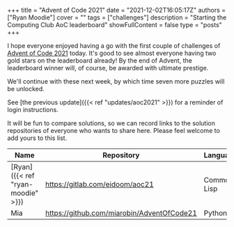 +++
title = "Advent of Code 2021"
date = "2021-12-02T16:05:17Z"
authors = ["Ryan Moodie"]
cover = ""
tags = ["challenges"]
description = "Starting the Computing Club AoC leaderboard"
showFullContent = false
type = "posts"
+++

I hope everyone enjoyed having a go with the first couple of challenges of [Advent of Code 2021](https://adventofcode.com/2021) today.
It's good to see almost everyone having two gold stars on the leaderboard already!
By the end of Advent, the leaderboard winner will, of course, be awarded with ultimate prestige.

We'll continue with these next week, by which time seven more puzzles will be unlocked.

See [the previous update]({{< ref "updates/aoc2021" >}}) for a reminder of login instructions.

It will be fun to compare solutions, so we can record links to the solution repositories of everyone who wants to share here.
Please feel welcome to add yours to this list.

Name|Repository|Language(s)
---|---|---
[Ryan]({{< ref "ryan-moodie" >}})|https://gitlab.com/eidoom/aoc21|Common Lisp
Mia|https://github.com/miarobin/AdventOfCode21|Python
